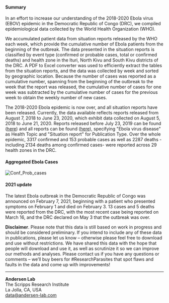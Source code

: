 #### Summary

In an effort to increase our understanding of the 2018-2020 Ebola virus (EBOV) epidemic in the Democratic Republic of Congo (DRC), we compiled epidemiological data collected by the World Health Organization (WHO).

We accumulated patient data from situation reports released by the WHO each week, which provide the cumulative number of Ebola patients from the beginning of the outbreak. The data presented in the situation reports is classified by event type (confirmed or probable cases, total or confirmed deaths) and health zone in the Ituri, North Kivu and South Kivu districts of the DRC. A PDF to Excel converter was used to efficiently extract the tables from the situation reports, and the data was collected by week and sorted by geographic location. Because the number of cases was reported as a cumulative number, spanning from the beginning of the outbreak to the week that the report was released, the cumulative number of cases for one week was subtracted by the cumulative number of cases for the previous week to obtain the weekly number of new cases.

The 2018-2020 Ebola epidemic is now over, and all situation reports have been released. Currently, the data available reflects reports released from August 7, 2018 to June 23, 2020, which exhibit data collected on August 5, 2018 to June 21, 2020. Reports released before July 23, 2019 can be found ([here](https://www.who.int/ebola/situation-reports/drc-2018/en/)) and all reports can be found ([here](https://www.who.int/publications/i)), specifying "Ebola virus disease" as Health Topic and "Situation report" for Publication Type. Over the whole epidemic, 3317 confirmed and 153 probable cases as well as 2287 deaths -including 2134 deaths among confirmed cases- were reported across 29 health zones in the DRC.

#### Aggregated Ebola Cases

![Conf_Prob_cases](https://raw.githubusercontent.com/andersen-lab/ebole-drc-epidemiology/master/img/updated_epi_curve.jpg)

#### 2021 update

The latest Ebola outbreak in the Democratic Republic of Congo was announced on February 7, 2021, beginning with a patient who presented symptoms on February 1 and died on February 3.  13 cases and 5 deaths were reported from the DRC, with the most recent case being reported on March 16, and the DRC declared on May 3 that the outbreak was over.

**Disclaimer**. Please note that this data is still based on work in progress and should be considered preliminary. If you intend to include any of these data in publications, please let us know – otherwise please feel free to download and use without restrictions. We have shared this data with the hope that people will download and use it, as well as scrutinize it so we can improve our methods and analyses. Please contact us if you have any questions or comments – we’ll buy beers for #ResearchParasites that spot flaws and faults in the data and come up with improvements!

---
**Andersen Lab**  
The Scripps Research Institute  
La Jolla, CA, USA  
[data@andersen-lab.com](mailto:data@andersen-lab.com)
